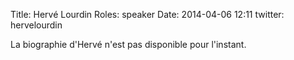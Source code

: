 Title: Hervé Lourdin
Roles: speaker
Date: 2014-04-06 12:11
twitter: hervelourdin


La biographie d'Hervé n'est pas disponible pour l'instant.
